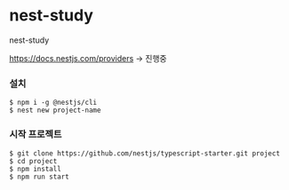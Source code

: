 # nest-study
nest-study

https://docs.nestjs.com/providers 
-> 진행중


### 설치
```
$ npm i -g @nestjs/cli
$ nest new project-name
```

### 시작 프로젝트
```
$ git clone https://github.com/nestjs/typescript-starter.git project
$ cd project
$ npm install
$ npm run start
```